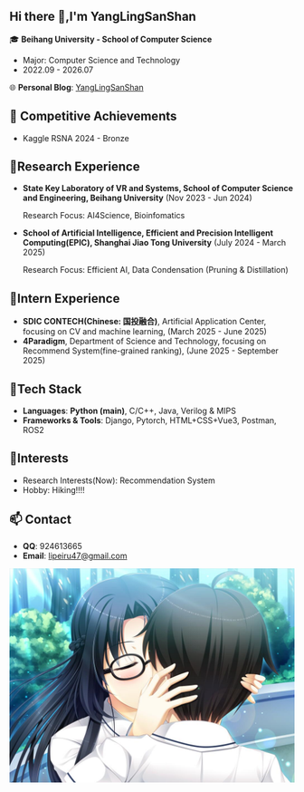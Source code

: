 ## Hi there 👋,I'm YangLingSanShan

🎓 **Beihang University - School of Computer Science**

- Major: Computer Science and Technology
- 2022.09 - 2026.07

🌐 **Personal Blog**: [YangLingSanShan](https://yanglingsanshan.github.io/)

## 🏅 Competitive Achievements

- Kaggle RSNA 2024  - Bronze

## 🔬Research Experience

- **State Key Laboratory of VR and Systems, School of Computer Science and Engineering, Beihang University** (Nov 2023 - Jun 2024)
  
  Research Focus: AI4Science, Bioinfomatics
  
- **School of Artificial Intelligence, Efficient and Precision Intelligent Computing(EPIC), Shanghai Jiao Tong University** (July 2024 - March 2025)

  Research Focus: Efficient AI, Data Condensation (Pruning & Distillation)

## 🔬Intern Experience

- **SDIC CONTECH(Chinese: 国投融合)**, Artificial Application Center, focusing on CV and machine learning, (March 2025 - June 2025)
- **4Paradigm**, Department of Science and Technology, focusing on Recommend System(fine-grained ranking), (June 2025 -  September 2025)

## 🔧Tech Stack

- **Languages**: **Python (main)**, C/C++, Java, Verilog & MIPS
- **Frameworks & Tools**: Django, Pytorch, HTML+CSS+Vue3, Postman, ROS2 

## 🌱Interests
- Research Interests(Now): Recommendation System
- Hobby: Hiking!!!!
  
## 📫 Contact

- **QQ**: 924613665
- **Email**: [lipeiru47@gmail.com](mailto:lipeiru47@gmail.com)

<div style="text-align: center;">
    <img src="./wallpaper/6.jpg" style="zoom:50%">
</div>
